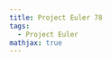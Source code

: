 ```yaml
---
title: Project Euler 78
tags:
  - Project Euler
mathjax: true
---
```

<escape><!-- more --></escape>

